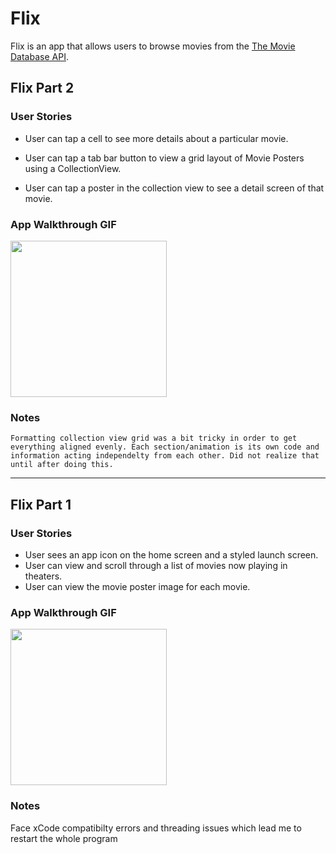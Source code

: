 # Flix

Flix is an app that allows users to browse movies from the [The Movie Database API](http://docs.themoviedb.apiary.io/#).

## Flix Part 2

### User Stories

- User can tap a cell to see more details about a particular movie.
- User can tap a tab bar button to view a grid layout of Movie Posters using a CollectionView.

- User can tap a poster in the collection view to see a detail screen of that movie.
<!-- - [ ] (2pts) In the detail view, when the user taps the poster, a new screen is presented modally where they can view the trailer. -->

### App Walkthrough GIF
<img src="http://g.recordit.co/3rhZxfeHyj.gif" width=250><br> 

### Notes

    Formatting collection view grid was a bit tricky in order to get everything aligned evenly. Each section/animation is its own code and information acting independelty from each other. Did not realize that until after doing this. 

---

## Flix Part 1

### User Stories
- User sees an app icon on the home screen and a styled launch screen.
- User can view and scroll through a list of movies now playing in theaters.
- User can view the movie poster image for each movie.

<!--#### BONUS-->
<!--- [ ] (2pt) User can view the app on various device sizes and orientations.-->
<!--- [ ] (1pt) Run your app on a real device.-->

### App Walkthrough GIF
<img src="http://g.recordit.co/wuyHU8aL9p.gif" width=250><br>

### Notes

Face xCode compatibilty errors and threading issues which lead me to restart the whole program 
